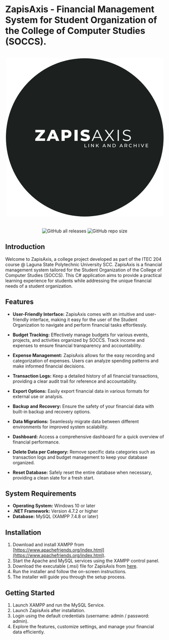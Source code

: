 # ZapisAxis - Financial Management System for Student Organization of the College of Computer Studies (SOCCS).

<br/>
<div align="center">
  <img width="500px" src="https://github.com/VoxDroid/FMS/blob/master/ZapisAxisL.png">
</div>
<br/>

<div align="center">
    <br>
    <img alt="GitHub all releases" src="https://img.shields.io/github/downloads/VoxDroid/FMS/total">
    <img alt="GitHub repo size" src="https://img.shields.io/github/repo-size/VoxDroid/FMS">
</div>

## Introduction

Welcome to ZapisAxis, a college project developed as part of the ITEC 204 course @ Laguna State Polytechnic University SCC. ZapisAxis is a financial management system tailored for the Student Organization of the College of Computer Studies (SOCCS). This C# application aims to provide a practical learning experience for students while addressing the unique financial needs of a student organization.

## Features

- **User-Friendly Interface:** ZapisAxis comes with an intuitive and user-friendly interface, making it easy for the user of the Student Organization to navigate and perform financial tasks effortlessly.

- **Budget Tracking:** Effectively manage budgets for various events, projects, and activities organized by SOCCS. Track income and expenses to ensure financial transparency and accountability.

- **Expense Management:** ZapisAxis allows for the easy recording and categorization of expenses. Users can analyze spending patterns and make informed financial decisions.

- **Transaction Logs:** Keep a detailed history of all financial transactions, providing a clear audit trail for reference and accountability.

- **Export Options:** Easily export financial data in various formats for external use or analysis.

- **Backup and Recovery:** Ensure the safety of your financial data with built-in backup and recovery options.

- **Data Migrations:** Seamlessly migrate data between different environments for improved system scalability.

- **Dashboard:** Access a comprehensive dashboard for a quick overview of financial performance.

- **Delete Data per Category:** Remove specific data categories such as transaction logs and budget management to keep your database organized.

- **Reset Database:** Safely reset the entire database when necessary, providing a clean slate for a fresh start.


## System Requirements

- **Operating System:** Windows 10 or later
- **.NET Framework:** Version 4.7.2 or higher
- **Database:** MySQL (XAMPP 7.4.8 or later)

## Installation

1. Download and install XAMPP from [https://www.apachefriends.org/index.html](https://www.apachefriends.org/index.html).
2. Start the Apache and MySQL services using the XAMPP control panel.
3. Download the executable (.msi) file for ZapisAxis from [here](https://github.com/VoxDroid/FMS/releases).
4. Run the installer and follow the on-screen instructions.
5. The installer will guide you through the setup process.

## Getting Started

1. Launch XAMPP and run the MySQL Service.
2. Launch ZapisAxis after installation.
3. Login using the default credentials (username: admin / password: admin).
4. Explore the features, customize settings, and manage your financial data efficiently.
